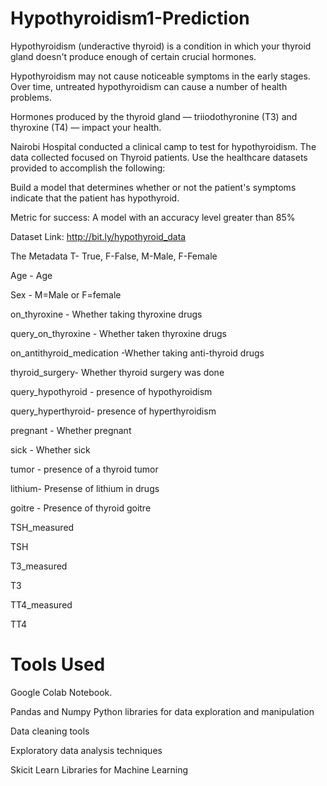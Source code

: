 # Hypothyroidism1-Prediction
Hypothyroidism (underactive thyroid) is a condition in which your thyroid gland doesn't produce enough of certain crucial hormones.

Hypothyroidism may not cause noticeable symptoms in the early stages. Over time, untreated hypothyroidism can cause a number of health problems.

Hormones produced by the thyroid gland — triiodothyronine (T3) and thyroxine (T4) — impact your health.

Nairobi Hospital conducted a clinical camp to test for hypothyroidism. The data collected focused on Thyroid patients. Use the healthcare datasets provided to accomplish the following:

Build a model that determines whether or not the patient's symptoms indicate that the patient has hypothyroid.

Metric for success: A model with an accuracy level greater than 85%

Dataset Link: http://bit.ly/hypothyroid_data

The Metadata T- True, F-False, M-Male, F-Female

Age - Age

Sex - M=Male or F=female

on_thyroxine - Whether taking thyroxine drugs

query_on_thyroxine - Whether taken thyroxine drugs

on_antithyroid_medication -Whether taking anti-thyroid drugs

thyroid_surgery- Whether thyroid surgery was done

query_hypothyroid - presence of hypothyroidism

query_hyperthyroid- presence of hyperthyroidism

pregnant - Whether pregnant

sick - Whether sick

tumor - presence of a thyroid tumor

lithium- Presense of lithium in drugs

goitre - Presence of thyroid goitre

TSH_measured

TSH

T3_measured

T3

TT4_measured

TT4

# Tools Used


Google Colab Notebook.

Pandas and Numpy Python libraries for data exploration and manipulation

Data cleaning tools

Exploratory data analysis techniques

Skicit Learn Libraries for Machine Learning
